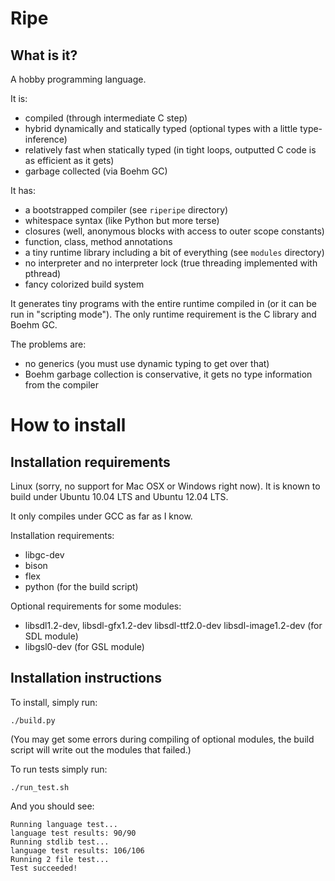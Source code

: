 Ripe
====

What is it?
-----------

A hobby programming language.

It is:

* compiled (through intermediate C step)
* hybrid dynamically and statically typed (optional types with a little type-inference)
* relatively fast when statically typed (in tight loops, outputted C code is as efficient as it gets)
* garbage collected (via Boehm GC)

It has:

* a bootstrapped compiler (see `riperipe` directory)
* whitespace syntax (like Python but more terse)
* closures (well, anonymous blocks with access to outer scope constants)
* function, class, method annotations
* a tiny runtime library including a bit of everything (see `modules` directory)
* no interpreter and no interpreter lock (true threading implemented with pthread)
* fancy colorized build system

It generates tiny programs with the entire runtime compiled in (or it can be run in "scripting mode").  The only runtime requirement is the C library and Boehm GC.

The problems are:

* no generics (you must use dynamic typing to get over that)
* Boehm garbage collection is conservative, it gets no type information from the compiler

How to install
==============

Installation requirements
-------------------------

Linux (sorry, no support for Mac OSX or Windows right now).  It is known to build under Ubuntu 10.04 LTS and Ubuntu 12.04 LTS.

It only compiles under GCC as far as I know.

Installation requirements:
* libgc-dev
* bison
* flex
* python (for the build script)

Optional requirements for some modules:
* libsdl1.2-dev, libsdl-gfx1.2-dev libsdl-ttf2.0-dev libsdl-image1.2-dev (for SDL module)
* libgsl0-dev (for GSL module)

Installation instructions
-------------------------

To install, simply run:

    ./build.py

(You may get some errors during compiling of optional modules, the build script will write out the modules that failed.)

To run tests simply run:

    ./run_test.sh
    
And you should see:

    Running language test...
    language test results: 90/90
    Running stdlib test...
    language test results: 106/106
    Running 2 file test...
    Test succeeded!


